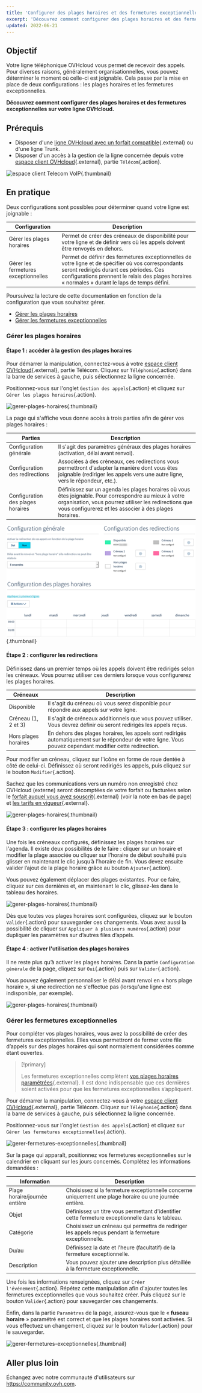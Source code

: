 ```yaml
---
title: 'Configurer des plages horaires et des fermetures exceptionnelles sur une ligne'
excerpt: 'Découvrez comment configurer des plages horaires et des fermetures exceptionnelles sur votre ligne OVHcloud'
updated: 2022-06-21
---
```


## Objectif

Votre ligne téléphonique OVHcloud vous permet de recevoir des appels. Pour diverses raisons, généralement organisationnelles, vous pouvez déterminer le moment où celle-ci est joignable. Cela passe par la mise en place de deux configurations : les plages horaires et les fermetures exceptionnelles.

**Découvrez comment configurer des plages horaires et des fermetures exceptionnelles sur votre ligne OVHcloud.**

## Prérequis

- Disposer d'une [ligne OVHcloud avec un forfait compatible](/links/telecom/telephonie-voip){.external} ou d'une ligne Trunk.
- Disposer d'un accès à la gestion de la ligne concernée depuis votre [espace client OVHcloud](/links/manager){.external}, partie `Télécom`{.action}.

![espace client Telecom VoIP](https://raw.githubusercontent.com/ovh/docs/master/templates/control-panel/product-selection/telecom/tpl-telecom-02-fr-voip.png){.thumbnail}

## En pratique

Deux configurations sont possibles pour déterminer quand votre ligne est joignable :

|Configuration|Description|
|---|---|  
|Gérer les plages horaires|Permet de créer des créneaux de disponibilité pour votre ligne et de définir vers où les appels doivent être renvoyés en dehors.|
|Gérer les fermetures exceptionnelles|Permet de définir des fermetures exceptionnelles de votre ligne et de spécifier où vos correspondants seront redirigés durant ces périodes. Ces configurations prennent le relais des plages horaires « normales » durant le laps de temps défini.|

Poursuivez la lecture de cette documentation en fonction de la configuration que vous souhaitez gérer.

- [Gérer les plages horaires](#plages-horaires)
- [Gérer les fermetures exceptionnelles](#fermetures-exceptionnelles)

### Gérer les plages horaires <a name="plages-horaires"></a>

#### Étape 1 : accéder à la gestion des plages horaires

Pour démarrer la manipulation, connectez-vous à votre [espace client OVHcloud](/links/manager){.external}, partie Télécom. Cliquez sur `Téléphonie`{.action} dans la barre de services à gauche, puis sélectionnez la ligne concernée.

Positionnez-vous sur l'onglet `Gestion des appels`{.action} et cliquez sur `Gérer les plages horaires`{.action}.

![gerer-plages-horaires](images/manage-time-slot-step1.png){.thumbnail}

La page qui s'affiche vous donne accès à trois parties afin de gérer vos plages horaires :

|Parties|Description|
|---|---|  
|Configuration générale|Il s'agit des paramètres généraux des plages horaires (activation, délai avant renvoi).|
|Configuration des redirections|Associées à des créneaux, ces redirections vous permettront d'adapter la manière dont vous êtes joignable (rediriger les appels vers une autre ligne, vers le répondeur, etc.).|
|Configuration des plages horaires|Définissez sur un agenda les plages horaires où vous êtes joignable. Pour correspondre au mieux à votre organisation, vous pourrez utiliser les redirections que vous configurerez et les associer à des plages horaires.|

![gerer-plages-horaires](images/manage-time-slot-step2.png){.thumbnail}

#### Étape 2 : configurer les redirections

Définissez dans un premier temps où les appels doivent être redirigés selon les créneaux. Vous pourrez utiliser ces derniers lorsque vous configurerez les plages horaires.

|Créneaux|Description|
|---|---|  
|Disponible|Il s'agit du créneau où vous serez disponible pour répondre aux appels sur votre ligne.|
|Créneau (1, 2 et 3)|Il s'agit de créneaux additionnels que vous pouvez utiliser. Vous devrez définir où seront redirigés les appels reçus.|
|Hors plages horaires|En dehors des plages horaires, les appels sont redirigés automatiquement sur le répondeur de votre ligne. Vous pouvez cependant modifier cette redirection.|

Pour modifier un créneau, cliquez sur l'icône en forme de roue dentée à côté de celui-ci. Définissez où seront redirigés les appels, puis cliquez sur le bouton `Modifier`{.action}. 

Sachez que les communications vers un numéro non enregistré chez OVHcloud (externe) seront décomptées de votre forfait ou facturées selon le [forfait auquel vous avez souscrit](/links/telecom/telephonie-voip){.external} (voir la note en bas de page) et [les tarifs en vigueur](/links/telecom/telephonie-decouvrez-tarifs-telephonie){.external}.

![gerer-plages-horaires](images/manage-time-slot-step3.png){.thumbnail}

#### Étape 3 : configurer les plages horaires

Une fois les créneaux configurés, définissez les plages horaires sur l'agenda. Il existe deux possibilités de le faire : cliquer sur un horaire et modifier la plage associée ou cliquer sur l’horaire de début souhaité puis glisser en maintenant le clic jusqu’à l’horaire de fin. Vous devez ensuite valider l’ajout de la plage horaire grâce au bouton `Ajouter`{.action}.

Vous pouvez également déplacer des plages existantes. Pour ce faire, cliquez sur ces dernières et, en maintenant le clic, glissez-les dans le tableau des horaires.

![gerer-plages-horaires](images/manage-time-slot-step4.png){.thumbnail}

Dès que toutes vos plages horaires sont configurées, cliquez sur le bouton `Valider`{.action} pour sauvegarder ces changements. Vous avez aussi la possibilité de cliquer sur `Appliquer à plusieurs numéros`{.action} pour dupliquer les paramètres sur d’autres files d’appels.

#### Étape 4 : activer l'utilisation des plages horaires

Il ne reste plus qu’à activer les plages horaires. Dans la partie `Configuration générale` de la page, cliquez sur `Oui`{.action} puis sur `Valider`{.action}.

Vous pouvez également personnaliser le délai avant renvoi en « hors plage horaire », si une redirection ne s'effectue pas (lorsqu'une ligne est indisponible, par exemple).

![gerer-plages-horaires](images/manage-time-slot-step5.png){.thumbnail}

### Gérer les fermetures exceptionnelles <a name="fermetures-exceptionnelles"></a>

Pour compléter vos plages horaires, vous avez la possibilité de créer des fermetures exceptionnelles. Elles vous permettront de fermer votre file d’appels sur des plages horaires qui sont normalement considérées comme étant ouvertes. 

> [!primary]
>
> Les fermetures exceptionnelles complètent [vos plages horaires paramétrées](/pages/web_cloud/phone_and_fax/voip/configure-time-slot-and-closing-time#gerer-les-plages-horaires){.external}. Il est donc indispensable que ces dernières soient activées pour que les fermetures exceptionnelles s’appliquent.
>

Pour démarrer la manipulation, connectez-vous à votre [espace client OVHcloud](/links/manager){.external}, partie Télécom. Cliquez sur `Téléphonie`{.action} dans la barre de services à gauche, puis sélectionnez la ligne concernée.

Positionnez-vous sur l'onglet `Gestion des appels`{.action} et cliquez sur `Gérer les fermetures exceptionnelles`{.action}.

![gerer-fermetures-exceptionnelles](images/manage-closing-time-step1.png){.thumbnail}

Sur la page qui apparaît, positionnez vos fermetures exceptionnelles sur le calendrier en cliquant sur les jours concernés. Complétez les informations demandées :
 
|Information|Description|
|---|---|
|Plage horaire/journée entière|Choisissez si la fermeture exceptionnelle concerne uniquement une plage horaire ou une journée entière.|
|Objet|Définissez un titre vous permettant d'identifier cette fermeture exceptionnelle dans le tableau.|
|Catégorie|Choisissez un créneau qui permettra de rediriger les appels reçus pendant la fermeture exceptionnelle.|
|Du/au|Définissez la date et l'heure (facultatif) de la fermeture exceptionnelle.|
|Description|Vous pouvez ajouter une description plus détaillée à la fermeture exceptionnelle.|
 
Une fois les informations renseignées, cliquez sur `Créer l'événement`{.action}. Répétez cette manipulation afin d'ajouter toutes les fermetures exceptionnelles que vous souhaitez créer. Puis cliquez sur le bouton `Valider`{.action} pour sauvegarder ces changements.
 
Enfin, dans la partie `Paramètres` de la page, assurez-vous que le « **fuseau horaire** » paramétré est correct et que les plages horaires sont activées. Si vous effectuez un changement, cliquez sur le bouton `Valider`{.action} pour le sauvegarder.

![gerer-fermetures-exceptionnelles](images/manage-closing-time-step2.png){.thumbnail}

## Aller plus loin

Échangez avec notre communauté d'utilisateurs sur <https://community.ovh.com>.

